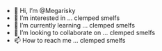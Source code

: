 - 👋 Hi, I’m @Megarisky
- 👀 I’m interested in ... clemped smelfs
- 🌱 I’m currently learning ... clemped smelfs
- 💞️ I’m looking to collaborate on ... clemped smelfs
- 📫 How to reach me ... clemped smelfs

<!---
Megarisky/Megarisky is a ✨ special ✨ repository because its `README.md` (this file) appears on your GitHub profile.
You can click the Preview link to take a look at your changes.
--->
